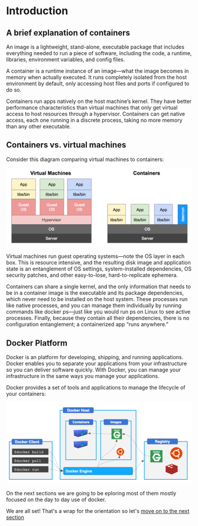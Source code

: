# Introduction

## A brief explanation of containers
An image is a lightweight, stand-alone, executable package that includes everything needed to run a piece of software, including the code, a runtime, libraries, environment variables, and config files.

A container is a runtime instance of an image—what the image becomes in memory when actually executed. It runs completely isolated from the host environment by default, only accessing host files and ports if configured to do so.

Containers run apps natively on the host machine’s kernel. They have better performance characteristics than virtual machines that only get virtual access to host resources through a hypervisor. Containers can get native access, each one running in a discrete process, taking no more memory than any other executable.


## Containers vs. virtual machines

Consider this diagram comparing virtual machines to containers:


![VM vs Containers](./vm-containers.png) 



Virtual machines run guest operating systems—note the OS layer in each box. This is resource intensive, and the resulting disk image and application state is an entanglement of OS settings, system-installed dependencies, OS security patches, and other easy-to-lose, hard-to-replicate ephemera.

Containers can share a single kernel, and the only information that needs to be in a container image is the executable and its package dependencies, which never need to be installed on the host system. These processes run like native processes, and you can manage them individually by running commands like docker ps—just like you would run ps on Linux to see active processes. Finally, because they contain all their dependencies, there is no configuration entanglement; a containerized app “runs anywhere.”

## Docker Platform


Docker is an  platform for developing, shipping, and running applications. Docker enables you to separate your applications from your infrastructure so you can deliver software quickly. With Docker, you can manage your infrastructure in the same ways you manage your applications. 

Docker provides a set of tools and applications to manage the lifecycle of your containers:

![Docker Platform](./docker-platform.png) 

On the next sections we are going to be eploring most of them mostly focused on the day to day use of docker.


We are all set!  That's a wrap for the orientation so let's [move on to the next section](https://github.com/bitlogic/hello-docker/tree/master/1-running-containers)
